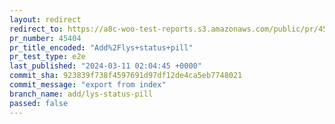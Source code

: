 ```yaml
---
layout: redirect
redirect_to: https://a8c-woo-test-reports.s3.amazonaws.com/public/pr/45404/e2e/index.html
pr_number: 45404
pr_title_encoded: "Add%2Flys+status+pill"
pr_test_type: e2e
last_published: "2024-03-11 02:04:45 +0000"
commit_sha: 923839f738f4597691d97df12de4ca5eb7748021
commit_message: "export from index"
branch_name: add/lys-status-pill
passed: false
---
```

